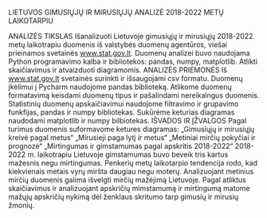 LIETUVOS GIMUSIŲJŲ IR MIRUSIŲJŲ ANALIZĖ 2018-2022 METŲ LAIKOTARPIU

ANALIZĖS TIKSLAS
Išanalizuoti Lietuvoje gimusiųjų ir mirusiųjų 2018-2022 metų laikotrapiu duomenis iš valstybės duomenų agentūros, viešai prieinamos svetainės www.stat.gov.lt. Duomenų analizei buvo naudojama Python programavimo kalba ir bibliotekos: pandas, numpy, matplotlib. Atlikti skaičiavimus ir atvaizduoti diagramomis.
ANALIZĖS PRIEMONĖS
Iš www.stat.gov.lt svetainės surinkti ir išsaugojami csv formatu. Duomenų įkėlimui į Pycharm naudojome pandas biblioteką. Atlikome duomenų formatavimą keisdami duomenų tipus ir pašalindami nereikalngus duomenis. Statistinių duomenų apskaičiavimui naudojome filtravimo ir grupavimo funkfijas, pandas ir numpy bibliotekas. Sukūrėme keturias diagramas naudodami matplotlib ir numpy bilbiotekas.
IŠVADOS IR ĮŽVALGOS
Pagal turimus duomenis suformavome ketures diagramas:
„Gimusiųjų ir mirusiųjų kreivė pagal metus“
„Mirusieji paga lytį ir metus“
„Metiniai mirčių pokyčiai ir prognozė“
„Mirtingumas ir gimstamumas pagal apskritis 2018-2022“
2018-2022 m. laikotrapiu Lietuvoje gimstamumas buvo beveik tris kartus mažesnis negu mirtingumas. Penkerių metų laikotarpio tendencija rodo, kad kiekvienais metais vyrų miršta daugiau negu moterų. Analizuojant metinius mirčių duomenis galima išvelgti mirčių mažėjimą Lietuvoje. Pagal atliktus skaičiavimus ir analizuojant apskričių mimstamumą ir mirtingumą matome mažųjų apskričių nykimą dėl ženklaus skritumo tarp gimusių ir mirusių žmonių.
